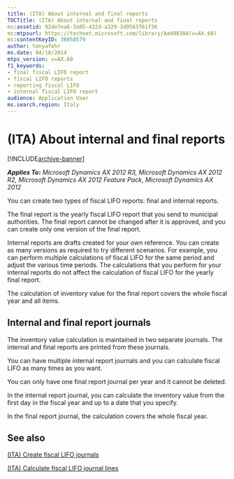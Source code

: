 ```yaml
---
title: (ITA) About internal and final reports
TOCTitle: (ITA) About internal and final reports
ms:assetid: 92de7ea6-3a05-432d-a329-3d9563761f36
ms:mtpsurl: https://technet.microsoft.com/library/Aa498384(v=AX.60)
ms:contentKeyID: 36058579
author: tonyafehr
ms.date: 04/18/2014
mtps_version: v=AX.60
f1_keywords:
- final fiscal LIFO report
- fiscal LIFO reports
- reporting fiscal LIFO
- internal fiscal LIFO report
audience: Application User
ms.search.region: Italy
---
```


# (ITA) About internal and final reports 


[!INCLUDE[archive-banner](includes/archive-banner.md)]


_**Applies To:** Microsoft Dynamics AX 2012 R3, Microsoft Dynamics AX 2012 R2, Microsoft Dynamics AX 2012 Feature Pack, Microsoft Dynamics AX 2012_

You can create two types of fiscal LIFO reports: final and internal reports.

The final report is the yearly fiscal LIFO report that you send to municipal authorities. The final report cannot be changed after it is approved, and you can create only one version of the final report.

Internal reports are drafts created for your own reference. You can create as many versions as required to try different scenarios. For example, you can perform multiple calculations of fiscal LIFO for the same period and adjust the various time periods. The calculations that you perform for your internal reports do not affect the calculation of fiscal LIFO for the yearly final report.

The calculation of inventory value for the final report covers the whole fiscal year and all items.

## Internal and final report journals

The inventory value calculation is maintained in two separate journals. The internal and final reports are printed from these journals.

You can have multiple internal report journals and you can calculate fiscal LIFO as many times as you want.

You can only have one final report journal per year and it cannot be deleted.

In the internal report journal, you can calculate the inventory value from the first day in the fiscal year and up to a date that you specify.

In the final report journal, the calculation covers the whole fiscal year.

## See also

[(ITA) Create fiscal LIFO journals](ita-create-fiscal-lifo-journals.md)

[(ITA) Calculate fiscal LIFO journal lines](ita-calculate-fiscal-lifo-journal-lines.md)

  


